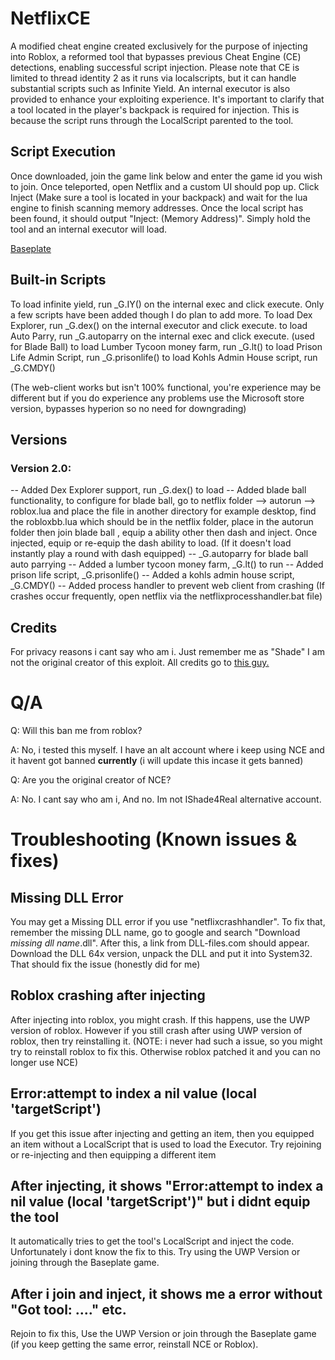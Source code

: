 # NetflixCE

A modified cheat engine created exclusively for the purpose of injecting into Roblox, a reformed tool that bypasses previous Cheat Engine (CE) detections, enabling successful script injection. Please note that CE is limited to thread identity 2 as it runs via localscripts, but it can handle substantial scripts such as Infinite Yield. An internal executor is also provided to enhance your exploiting experience. It's important to clarify that a tool located in the player's backpack is required for injection. This is because the script runs through the LocalScript parented to the tool.


## Script Execution

Once downloaded, join the game link below and enter the game id you wish to join. Once teleported, open Netflix and a custom UI should pop up. Click Inject (Make sure a tool is located in your backpack) and wait for the lua engine to finish scanning memory addresses. Once the local script has been found, it should output "Inject: (Memory Address)". Simply hold the tool and an internal executor will load.

[Baseplate](https://www.roblox.com/games/15167092402/Baseplate)

## Built-in Scripts

To load infinite yield, run _G.IY() on the internal exec and click execute. Only a few scripts have been added though I do plan to add more.
To load Dex Explorer, run _G.dex() on the internal executor and click execute.
to load Auto Parry, run _G.autoparry on the internal exec and click execute. (used for Blade Ball)
to load Lumber Tycoon money farm, run _G.lt()
to load Prison Life Admin Script, run _G.prisonlife()
to load Kohls Admin House script, run _G.CMDY()

(The web-client works but isn't 100% functional, you're experience may be different but if you do experience any problems use the Microsoft store version, bypasses hyperion so no need for downgrading) 

## Versions

### Version 2.0:

-- Added Dex Explorer support, run _G.dex() to load
-- Added blade ball functionality, to configure for blade ball, go to netflix folder --> autorun --> roblox.lua and place the file in another directory for example desktop, find the robloxbb.lua which should be in the netflix folder, place in the autorun folder then join blade ball , equip a ability other then dash and inject. Once injected, equip or re-equip the dash ability to load. (If it doesn't load instantly play a round with dash equipped)
-- _G.autoparry for blade ball auto parrying
-- Added a lumber tycoon money farm, _G.lt() to run
-- Added prison life script, _G.prisonlife()
-- Added a kohls admin house script, _G.CMDY()
-- Added process handler to prevent web client from crashing
(If crashes occur frequently, open netflix via the netflixprocesshandler.bat file)

## Credits

For privacy reasons i cant say who am i. Just remember me as "Shade"
I am not the original creator of this exploit. All credits go to [this guy.](https://github.com/IShade4ReaI)

# Q/A

Q: Will this ban me from roblox?

A: No, i tested this myself. I have an alt account where i keep using NCE and it havent got banned **currently** (i will update this incase it gets banned)

Q: Are you the original creator of NCE?

A: No. I cant say who am i, And no. Im not IShade4ReaI alternative account.

# Troubleshooting (Known issues & fixes)

## Missing DLL Error

You may get a Missing DLL error if you use "netflixcrashhandler". To fix that, remember the missing DLL name, go to google and search "Download *missing dll name*.dll". After this, a link from DLL-files.com should appear. Download the DLL 64x version, unpack the DLL and put it into System32. That should fix the issue (honestly did for me)

## Roblox crashing after injecting

After injecting into roblox, you might crash. If this happens, use the UWP version of roblox. However if you still crash after using UWP version of roblox, then try reinstalling it. (NOTE: i never had such a issue, so you might try to reinstall roblox to fix this. Otherwise roblox patched it and you can no longer use NCE)

## Error:attempt to index a nil value (local 'targetScript')

If you get this issue after injecting and getting an item, then you equipped an item without a LocalScript that is used to load the Executor. Try rejoining or re-injecting and then equipping a different item

## After injecting, it shows "Error:attempt to index a nil value (local 'targetScript')" but i didnt equip the tool

It automatically tries to get the tool's LocalScript and inject the code. Unfortunately i dont know the fix to this. Try using the UWP Version or joining through the Baseplate game.

## After i join and inject, it shows me a error without "Got tool: ...." etc.

Rejoin to fix this, Use the UWP Version or join through the Baseplate game (if you keep getting the same error, reinstall NCE or Roblox).
